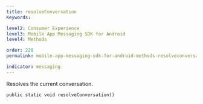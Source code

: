```yaml
---
title: resolveConversation
Keywords:

level2: Consumer Experience
level3: Mobile App Messaging SDK for Android
level4: Methods

order: 220
permalink: mobile-app-messaging-sdk-for-android-methods-resolveconversation.html

indicator: messaging
---
```


Resolves the current conversation. 

`public static void resolveConversation()`
